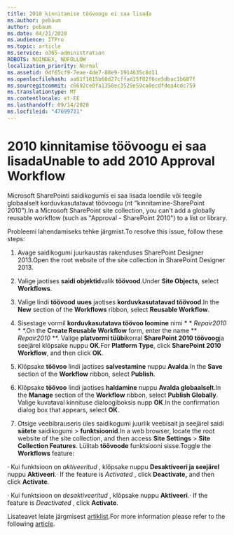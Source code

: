 ```yaml
---
title: 2010 kinnitamise töövoogu ei saa lisada
ms.author: pebaum
author: pebaum
ms.date: 04/21/2020
ms.audience: ITPro
ms.topic: article
ms.service: o365-administration
ROBOTS: NOINDEX, NOFOLLOW
localization_priority: Normal
ms.assetid: 0df65cf9-7eae-4de7-88e9-1914635c8d11
ms.openlocfilehash: aa61f1615b60d27cffad15f02f6ce5dbac1b607f
ms.sourcegitcommit: c6692ce0fa1358ec3529e59ca0ecdfdea4cdc759
ms.translationtype: MT
ms.contentlocale: et-EE
ms.lasthandoff: 09/14/2020
ms.locfileid: "47699731"
---
```

# <a name="unable-to-add-2010-approval-workflow"></a><span data-ttu-id="07eab-102">2010 kinnitamise töövoogu ei saa lisada</span><span class="sxs-lookup"><span data-stu-id="07eab-102">Unable to add 2010 Approval Workflow</span></span>

<span data-ttu-id="07eab-103">Microsoft SharePointi saidikogumis ei saa lisada loendile või teegile globaalselt korduvkasutatavat töövoogu (nt "kinnitamine-SharePoint 2010").</span><span class="sxs-lookup"><span data-stu-id="07eab-103">In a Microsoft SharePoint site collection, you can't add a globally reusable workflow (such as "Approval - SharePoint 2010") to a list or library.</span></span>
  
<span data-ttu-id="07eab-104">Probleemi lahendamiseks tehke järgmist.</span><span class="sxs-lookup"><span data-stu-id="07eab-104">To resolve this issue, follow these steps:</span></span> 
  
1. <span data-ttu-id="07eab-105">Avage saidikogumi juurkaustas rakenduses SharePoint Designer 2013.</span><span class="sxs-lookup"><span data-stu-id="07eab-105">Open the root website of the site collection in SharePoint Designer 2013.</span></span>
  
2. <span data-ttu-id="07eab-106">Valige jaotises **saidi objektid**valik **töövood**.</span><span class="sxs-lookup"><span data-stu-id="07eab-106">Under **Site Objects**, select **Workflows**.</span></span> 
  
3. <span data-ttu-id="07eab-107">Valige lindi **töövood** **uues** jaotises **korduvkasutatavad töövood**.</span><span class="sxs-lookup"><span data-stu-id="07eab-107">In the **New** section of the **Workflows** ribbon, select **Reusable Workflow**.</span></span> 
  
4. <span data-ttu-id="07eab-108">Sisestage vormil **korduvkasutatava töövoo loomine** nimi \* \* *Repair2010* \* \*.</span><span class="sxs-lookup"><span data-stu-id="07eab-108">On the **Create Reusable Workflow** form, enter the name \*\* *Repair2010* \*\*.</span></span> <span data-ttu-id="07eab-109">Valige **platvormi tüübi**korral **SharePoint 2010 töövoog**ja seejärel klõpsake nuppu **OK**.</span><span class="sxs-lookup"><span data-stu-id="07eab-109">For **Platform Type**, click **SharePoint 2010 Workflow**, and then click **OK**.</span></span> 
  
1. <span data-ttu-id="07eab-110">Klõpsake **töövoo** lindi jaotises **salvestamine** nuppu **Avalda**.</span><span class="sxs-lookup"><span data-stu-id="07eab-110">In the **Save** section of the **Workflow** ribbon, select **Publish**.</span></span> 
  
2. <span data-ttu-id="07eab-111">Klõpsake **töövoo** lindi jaotises **haldamine** nuppu **Avalda globaalselt**.</span><span class="sxs-lookup"><span data-stu-id="07eab-111">In the **Manage** section of the **Workflow** ribbon, select **Publish Globally**.</span></span> <span data-ttu-id="07eab-112">Valige kuvataval kinnituse dialoogiboksis nupp **OK**.</span><span class="sxs-lookup"><span data-stu-id="07eab-112">In the confirmation dialog box that appears, select **OK**.</span></span> 
  
3. <span data-ttu-id="07eab-113">Otsige veebibrauseris üles saidikogumi juurlik veebisait ja seejärel saidi **sätete** saidikogumi \> **funktsioonid**.</span><span class="sxs-lookup"><span data-stu-id="07eab-113">In a web browser, locate the root website of the site collection, and then access **Site Settings** \> **Site Collection Features**.</span></span> <span data-ttu-id="07eab-114">Lülitab **töövoode** funktsiooni sisse.</span><span class="sxs-lookup"><span data-stu-id="07eab-114">Toggle the **Workflows** feature:</span></span> 
  
<span data-ttu-id="07eab-115">· Kui funktsioon on  *aktiveeritud*  , klõpsake nuppu **Desaktiveeri ja seejärel** nuppu **Aktiveeri**.</span><span class="sxs-lookup"><span data-stu-id="07eab-115">· If the feature is  *Activated*  , click **Deactivate,** and then click **Activate**.</span></span> 
  
<span data-ttu-id="07eab-116">· Kui funktsioon on  *desaktiveeritud*  , klõpsake nuppu **Aktiveeri**.</span><span class="sxs-lookup"><span data-stu-id="07eab-116">· If the feature is  *Deactivated*  , click **Activate**.</span></span> 
  
<span data-ttu-id="07eab-117">Lisateavet leiate järgmisest [artiklist](https://go.microsoft.com/fwlink/?linkid=2047770&amp;clcid=0x409).</span><span class="sxs-lookup"><span data-stu-id="07eab-117">For more information please refer to the following [article](https://go.microsoft.com/fwlink/?linkid=2047770&amp;clcid=0x409).</span></span>
  

